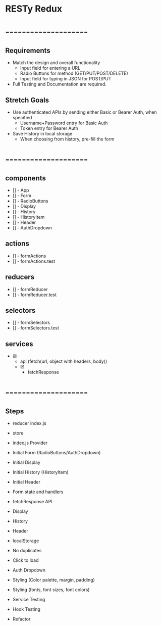 # RESTy Redux

# --------------------

## Requirements
* Match the design and overall functionality
  * Input field for entering a URL
  * Radio Buttons for method (GET/PUT/POST/DELETE)
  * Input field for typing in JSON for POST/PUT
* Full Testing and Documentation are required.

## Stretch Goals
* Use authenticated APIs by sending either Basic or Bearer Auth, when specified
  * Username+Password entry for Basic Auth
  * Token entry for Bearer Auth
* Save History in local storage
  * When choosing from history, pre-fill the form

# --------------------

## components
- [] - App
- [] - Form
- [] - RadioButtons
- [] - Display
- [] - History
- [] - HistoryItem
- [] - Header
- [] - AuthDropdown

## actions
- [] - formActions
- [] - formActions.test

## reducers
- [] - formReducer
- [] - formReducer.test

## selectors
- [] - formSelectors
- [] - formSelectors.test

## services
- [X] - api (fetch(url, object with headers, body))
  * [X] - fetchResponse

# --------------------

## Steps
- reducer index.js
- store
- index.js Provider
- Initial Form (RadioButtons/AuthDropdown)
- Initial Display
- Initial History (HistoryItem)
- Initial Header

- Form state and handlers
- fetchResponse API
- Display
- History
- Header
- localStorage
- No duplicates
- Click to load
- Auth Dropdown
- Styling (Color palette, margin, padding)
- Styling (fonts, font sizes, font colors)
- Service Testing
- Hook Testing
- Refactor